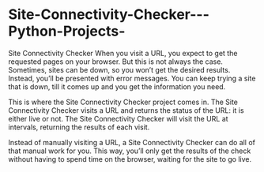 # Site-Connectivity-Checker---Python-Projects-

Site Connectivity Checker
When you visit a URL, you expect to get the requested pages on your browser. But this is not always the case. Sometimes, sites can be down, so you won’t get the desired results. Instead, you’ll be presented with error messages. You can keep trying a site that is down, till it comes up and you get the information you need.

This is where the Site Connectivity Checker project comes in. The Site Connectivity Checker visits a URL and returns the status of the URL: it is either live or not. The Site Connectivity Checker will visit the URL at intervals, returning the results of each visit.

Instead of manually visiting a URL, a Site Connectivity Checker can do all of that manual work for you. This way, you’ll only get the results of the check without having to spend time on the browser, waiting for the site to go live.
